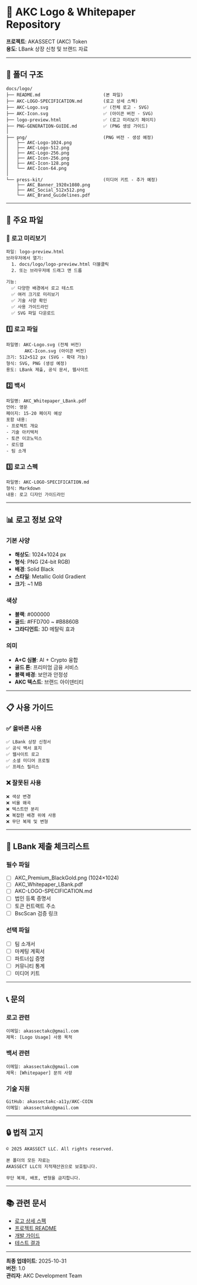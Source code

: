 # 🎨 AKC Logo & Whitepaper Repository

**프로젝트**: AKASSECT (AKC) Token  
**용도**: LBank 상장 신청 및 브랜드 자료

---

## 📁 폴더 구조

```
docs/logo/
├── README.md                        (본 파일)
├── AKC-LOGO-SPECIFICATION.md        (로고 상세 스펙)
├── AKC-Logo.svg                     ✅ (전체 로고 - SVG)
├── AKC-Icon.svg                     ✅ (아이콘 버전 - SVG)
├── logo-preview.html                ✅ (로고 미리보기 페이지)
├── PNG-GENERATION-GUIDE.md          ✅ (PNG 생성 가이드)
│
├── png/                             (PNG 버전 - 생성 예정)
│   ├── AKC-Logo-1024.png
│   ├── AKC-Logo-512.png
│   ├── AKC-Logo-256.png
│   ├── AKC-Icon-256.png
│   ├── AKC-Icon-128.png
│   └── AKC-Icon-64.png
│
└── press-kit/                       (미디어 키트 - 추가 예정)
    ├── AKC_Banner_1920x1080.png
    ├── AKC_Social_512x512.png
    └── AKC_Brand_Guidelines.pdf
```

---

## 🎯 주요 파일

### 🎨 로고 미리보기
```
파일: logo-preview.html
브라우저에서 열기:
  1. docs/logo/logo-preview.html 더블클릭
  2. 또는 브라우저에 드래그 앤 드롭

기능:
  ✅ 다양한 배경에서 로고 테스트
  ✅ 여러 크기로 미리보기
  ✅ 기술 사양 확인
  ✅ 사용 가이드라인
  ✅ SVG 파일 다운로드
```

### 1️⃣ 로고 파일
```
파일명: AKC-Logo.svg (전체 버전)
       AKC-Icon.svg (아이콘 버전)
크기: 512×512 px (SVG - 확대 가능)
형식: SVG, PNG (생성 예정)
용도: LBank 제출, 공식 문서, 웹사이트
```

### 2️⃣ 백서
```
파일명: AKC_Whitepaper_LBank.pdf
언어: 영문
페이지: 15-20 페이지 예상
포함 내용:
- 프로젝트 개요
- 기술 아키텍처
- 토큰 이코노믹스
- 로드맵
- 팀 소개
```

### 3️⃣ 로고 스펙
```
파일명: AKC-LOGO-SPECIFICATION.md
형식: Markdown
내용: 로고 디자인 가이드라인
```

---

## 📊 로고 정보 요약

### 기본 사양
- **해상도**: 1024×1024 px
- **형식**: PNG (24-bit RGB)
- **배경**: Solid Black
- **스타일**: Metallic Gold Gradient
- **크기**: ~1 MB

### 색상
- **블랙**: #000000
- **골드**: #FFD700 ~ #B8860B
- **그라디언트**: 3D 메탈릭 효과

### 의미
- **A+C 심볼**: AI + Crypto 융합
- **골드 톤**: 프리미엄 금융 서비스
- **블랙 배경**: 보안과 안정성
- **AKC 텍스트**: 브랜드 아이덴티티

---

## 📋 사용 가이드

### ✅ 올바른 사용
```
✅ LBank 상장 신청서
✅ 공식 백서 표지
✅ 웹사이트 로고
✅ 소셜 미디어 프로필
✅ 프레스 릴리스
```

### ❌ 잘못된 사용
```
❌ 색상 변경
❌ 비율 왜곡
❌ 텍스트만 분리
❌ 복잡한 배경 위에 사용
❌ 무단 복제 및 변형
```

---

## 🚀 LBank 제출 체크리스트

### 필수 파일
- [ ] AKC_Premium_BlackGold.png (1024×1024)
- [ ] AKC_Whitepaper_LBank.pdf
- [ ] AKC-LOGO-SPECIFICATION.md
- [ ] 법인 등록 증명서
- [ ] 토큰 컨트랙트 주소
- [ ] BscScan 검증 링크

### 선택 파일
- [ ] 팀 소개서
- [ ] 마케팅 계획서
- [ ] 파트너십 증명
- [ ] 커뮤니티 통계
- [ ] 미디어 키트

---

## 📞 문의

### 로고 관련
```
이메일: akassectakc@gmail.com
제목: [Logo Usage] 사용 목적
```

### 백서 관련
```
이메일: akassectakc@gmail.com
제목: [Whitepaper] 문의 사항
```

### 기술 지원
```
GitHub: akassectakc-a11y/AKC-COIN
이메일: akassectakc@gmail.com
```

---

## 🔒 법적 고지

```
© 2025 AKASSECT LLC. All rights reserved.

본 폴더의 모든 자료는
AKASSECT LLC의 지적재산권으로 보호됩니다.

무단 복제, 배포, 변형을 금지합니다.
```

---

## 📚 관련 문서

- [로고 상세 스펙](./AKC-LOGO-SPECIFICATION.md)
- [프로젝트 README](../../README.md)
- [개발 가이드](../../QUICK-START.md)
- [테스트 결과](../../TEST-RESULTS.md)

---

**최종 업데이트**: 2025-10-31  
**버전**: 1.0  
**관리자**: AKC Development Team
